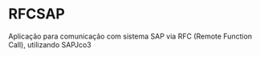 # RFCSAP
Aplicação para comunicação com sistema SAP via RFC (Remote Function Call), utilizando SAPJco3
